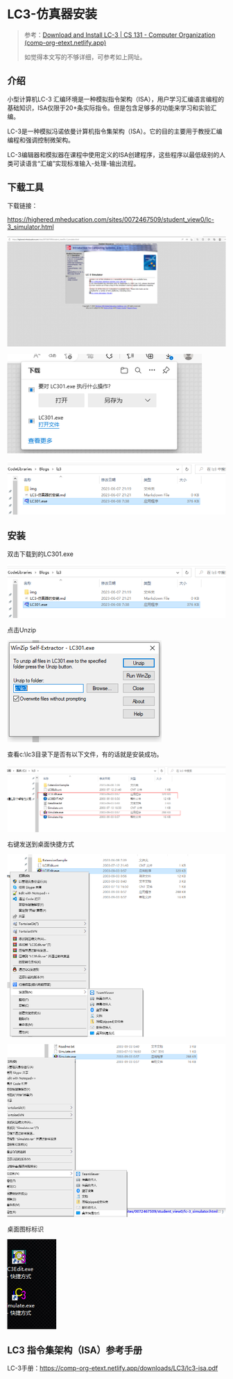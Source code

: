 # LC3-仿真器安装

>参考：[Download and Install LC-3 | CS 131 - Computer Organization (comp-org-etext.netlify.app)](https://comp-org-etext.netlify.app/assembly/gettingstarted/downloadandinstall.html#introduction)
>
>如觉得本文写的不够详细，可参考如上网址。

## 介绍

小型计算机LC-3 汇编环境是一种模拟指令架构（ISA），用户学习汇编语言编程的基础知识，ISA仅限于20+条实际指令。但是包含足够多的功能来学习和实验汇编。

LC-3是一种模拟冯诺依曼计算机指令集架构（ISA）。它的目的主要用于教授汇编编程和强调控制微架构。

LC-3编辑器和模拟器在课程中使用定义的ISA创建程序，这些程序以最低级别的人类可读语言“汇编”实现标准输入-处理-输出流程。

## 下载工具

下载链接：

https://highered.mheducation.com/sites/0072467509/student_view0/lc-3_simulator.html

![image-20230608075053683](./img/image-20230608075053683.png)

![image-20230608075110516](./img/image-20230608075110516.png)

![image-20230608075124770](./img/image-20230608075124770.png)

## 安装

双击下载到的LC301.exe

![image-20230608075124770](./img/image-20230608075124770.png)

点击Unzip

![image-20230608075156304](./img/image-20230608075156304.png)

查看c:\lc3目录下是否有以下文件，有的话就是安装成功。

![image-20230608075256096](./img/image-20230608075256096.png)

右键发送到桌面快捷方式

![image-20230608075734821](./img/image-20230608075734821.png)

![image-20230608075756308](./img/image-20230608075756308.png)

桌面图标标识

![image-20230608075837903](./img/image-20230608075837903.png)

## LC3 指令集架构（ISA）参考手册

LC-3手册：https://comp-org-etext.netlify.app/downloads/LC3/lc3-isa.pdf

